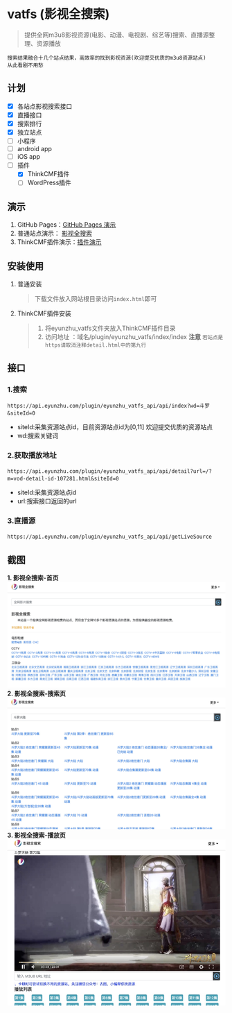 # vatfs (影视全搜索)
> 提供全网m3u8影视资源(电影、动漫、电视剧、综艺等)搜索、直播源整理、资源播放

	搜索结果融合十几个站点结果，高效率的找到影视资源(欢迎提交优质的m3u8资源站点)
	从此看剧不用愁
## 计划
- [X] 各站点影视搜索接口
- [X] 直播接口
- [X] 搜索排行
- [X] 独立站点
- [ ] 小程序
- [ ] android app
- [ ] iOS app
- [ ] 插件
	- [X] ThinkCMF插件
	- [ ] WordPress插件

## 演示
1. GitHub Pages：[GitHub Pages 演示](https://eyunzhu.github.io/vatfs/)
2. 普通站点演示： [影视全搜索](http://v.eyunzhu.com)
3. ThinkCMF插件演示：[插件演示](https://tools.eyunzhu.com/plugin/eyunzhu_vatfs/index/index)

## 安装使用
1. 普通安装
	> 下载文件放入网站根目录访问`index.html`即可
2. ThinkCMF插件安装
	> 1. 将eyunzhu_vatfs文件夹放入ThinkCMF插件目录
	> 2. 访问地址 ：域名/plugin/eyunzhu_vatfs/index/index
**注意**
`若站点是https请取消注释detail.html中的第九行`

## 接口
### 1.搜索
`https://api.eyunzhu.com/plugin/eyunzhu_vatfs_api/api/index?wd=斗罗&siteId=0`
- siteId:采集资源站点id，目前资源站点id为[0,11] 欢迎提交优质的资源站点
- wd:搜索关键词

### 2.获取播放地址
`https://api.eyunzhu.com/plugin/eyunzhu_vatfs_api/api/detail?url=/?m=vod-detail-id-107281.html&siteId=0`
- siteId:采集资源站点id
- url:搜索接口返回的url

### 3.直播源
`https://api.eyunzhu.com/plugin/eyunzhu_vatfs_api/api/getLiveSource`


## 截图
**1. 影视全搜索-首页**
<img src="screenshot/1.jpg" alt="影视全搜索-首页" />
**2. 影视全搜索-搜索页**
<img src="screenshot/2.jpg" alt="影视全搜索-搜索页" />
**3. 影视全搜索-播放页**
<img src="screenshot/3.jpg" alt="影视全搜索-播放页" />



